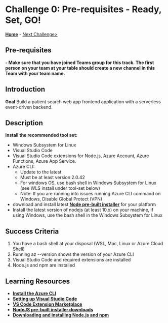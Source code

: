 # Challenge 0: Pre-requisites - Ready, Set, GO!

**[Home](../readme.md)** - [Next Challenge>](./Challenge01.md)

## Pre-requisites

**- Make sure that you have joined Teams group for this track.  The first person on your team at your table should create a new channel in this Team with your team name.**

## Introduction

**Goal**
Build a patient search web app frontend application with a serverless event-driven backend.

## Description

**Install the recommended tool set:** 
- Windows Subsystem for Linux
- Visual Studio Code
- Visual Studio Code extensions for Node.js, Azure Account, Azure Functions, Azure App Service.
- Azure CLI:
    - Update to the latest
    - Must be at least version 2.0.42
    - For windows OS, use bash shell in Windows Subsystem for Linux (see WLS install under tool-set below)
    - Note: If you are running into issues running Azure CLI command on Windows, Disable Global Protect (VPN)
- download and install latest **[Node pre-built installer](https://nodejs.org/en/download/)** for your platform
- Install the latest version of nodejs (at least 10.x) on your machine, if using Windows, use the bash shell in the Windows Subsystem for Linux



## Success Criteria

1. You have a bash shell at your disposal (WSL, Mac, Linux or Azure Cloud Shell)
2. Running az --version shows the version of your Azure CLI
3. Visual Studio Code and required extensions are installed
4. Node.js and npm are installed

## Learning Resources

- **[Install the Azure CLI](https://docs.microsoft.com/en-us/cli/azure/install-azure-cli)**
- **[Setting up Visual Studio Code](https://code.visualstudio.com/docs/setup/setup-overview)**
- **[VS Code Extension Marketplace](https://code.visualstudio.com/docs/editor/extension-gallery)**
- **[NodeJS pre-built installer downloads](https://nodejs.org/en/download/)**
- **[Downloading and installing Node.js and npm](https://docs.npmjs.com/downloading-and-installing-node-js-and-npm)**

